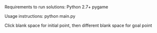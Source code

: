 Requirements to run solutions:
Python 2.7+
pygame

Usage instructions:
python main.py

Click blank space for initial point, then different blank space for goal point